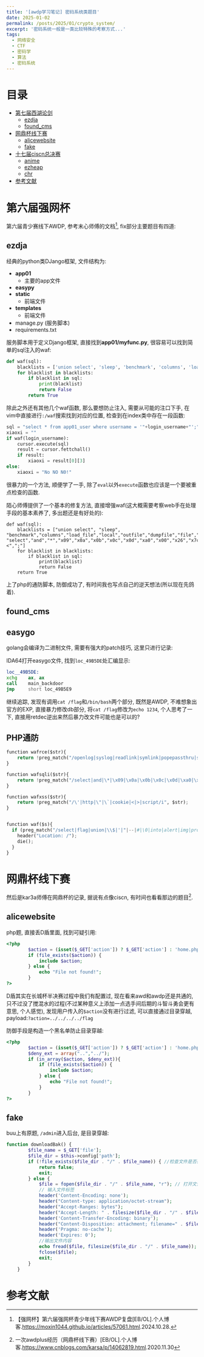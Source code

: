 ```yaml
---
title: '[awdp学习笔记] 密码系统类题目'
date: 2025-01-02
permalink: /posts/2025/01/crypto_system/
excerpt: '密码系统一般是一类比较特殊的考察方式...'
tags:
  - 网络安全
  - CTF
  - 密码学
  - 算法
  - 密码系统
---
```


# 目录

- [第七届西湖论剑](#第六届强网杯)
    - [ezdja](#ezdja)
    - [found_cms](#found_cms)
- [网鼎杯线下赛](#网鼎杯线下赛)
    - [alicewebsite](#alicewebsite)
    - [fake](#fake)
- [十七届ciscn总决赛](#十七届ciscn总决赛)
    - [anime](#anime)
    - [ezheap](#ezheap)
    - [chr](#chr)
- [参考文献](#参考文献)

# 第六届强网杯

第六届青少赛线下AWDP, 参考末心师傅的文档[^moxin], fix部分主要题目有四道:

## ezdja

经典的python类DJango框架, 文件结构为:

- **app01**
    - 主要的app文件
- **easypy**
- **static**
    - 前端文件
- **templates**
    - 前端文件
- manage.py (服务脚本)
- requirements.txt

服务脚本用于定义Django框架, 直接找到**app01/myfunc.py**, 很容易可以找到简单的sql注入的waf:

```python
def waf(sql):
    blacklists = ['union select', 'sleep', 'benchmark', 'columns', 'load_file', 'local', 'outfile', 'dumpfile', 'file']
    for blacklist in blacklists:
        if blacklist in sql:
            print(blacklist)
            return False
        return True
```

除此之外还有其他几个waf函数, 那么要想防止注入, 需要从可能的注口下手, 在vim中直接进行`:/waf`搜索找到对应的位置, 检查到在index类中存在一段函数:

```python
sql = "select * from app01_user where username = '"+login_username+"';"
xiaoxi = ""
if waf(login_username):
    cursor.execute(sql)
    result = cursor.fettchall()
    if result:
        xiaoxi = result[0][3]
else:
    xiaoxi = "No NO N0!"
```

很暴力的一个方法, 顺便学了一手, 除了`eval`以外`execute`函数也应该是一个要被重点检查的函数.

陌心师傅提供了一个基本的修复方法, 直接增强waf(这大概需要考察web手在处理手段的基本素养了, 多出题还是有好处的):

```
def waf(sql):
    blacklists = ["union select", "sleep", "benchmark","columns","load_file","local","outfile","dumpfile","file","union","select",
"select","and","*","x09","x0a","x0b","x0c","x0d","xa0","x00","x26","x7c","or","into","from","where","join","sleexml","extractvalue","+","regex","copy","read","file","create","grand","dir","insert","link","server","drop","=",">","<",";"]
    for blacklist in blacklists:
        if blacklist in sql:
            print(blacklist)
            return False
    return True
```

上了php的通防脚本, 防御成功了, 有时间我也写点自己的逆天想法(所以现在先鸽着).

## found_cms

## easygo

golang会编译为二进制文件, 需要有强大的patch技巧, 这里只进行记录:

IDA64打开easygo文件, 找到`loc_49B5DE`处汇编显示:

```asm
loc__49B5DE:
xchg    ax, ax
call    main_backdoor
jmp     short loc_49B5E9
```

继续追踪, 发现有调用`cat /flag`和`/bin/bash`两个部分, 既然是AWDP, 不难想象出官方的EXP, 直接暴力修改db部分, 将`cat /flag`修改为`echo 1234`, 个人思考了一下, 直接用retdec逆出来然后暴力改文件可能也是可以的?

## PHP通防

```python
function wafrce($str){
	return !preg_match("/openlog|syslog|readlink|symlink|popepassthru|stream_socket_server|scandir|assert|pcntl_exec|fwrite|curl|system|eval|assert|flag|passthru|exec|chroot|chgrp|chown|shell_exec|proc_open|proc_get_status|popen|ini_alter|ini_restore/i", $str);
}

function wafsqli($str){
	return !preg_match("/select|and|\*|\x09|\x0a|\x0b|\x0c|\x0d|\xa0|\x00|\x26|\x7c|or|into|from|where|join|sleexml|extractvalue|+|regex|copy|read|file|create|grand|dir|insert|link|server|drop|=|>|<|;|\"|\'|\^|\|/i", $str);
}

function wafxss($str){
	return !preg_match("/\'|http|\"|\`|cookie|<|>|script/i", $str);
}


function waf($s){
  if (preg_match("/select|flag|union|\\$|'|"|--|#|\0|into|alert|img|prompt|set|/*|x09|x0a|x0b|x0c|x0d|xa0|%|<|>|^|x00|#|x23|[0-9]|file|=|or|x7c|select|and|flag|into|where|x26|'|"|union|`|sleep|benchmark|regexp|from|count|procedure|and|ascii|substr|substring|left|right|union|if|case|pow|exp|order|sleep|benchmark|into|load|outfile|dumpfile|load_file|join|show|select|update|set|concat|delete|alter|insert|create|union|or|drop|not|for|join|is|between|group_concat|like|where|user|ascii|greatest|mid|substr|left|right|char|hex|ord|case|limit|conv|table|mysql_history|flag|count|rpad|&|*|.|/is",$s)||strlen($s)>50){
    header("Location: /");
    die();
  }
}
```

# 网鼎杯线下赛

然后是kar3a师傅在网鼎杯的记录, 据说有点像ciscn, 有时间也看看那边的题目[^kar3a].

## alicewebsite

php题, 直接丢D盾里面, 找到可疑引用:

```php
<?php
        $action = (isset($_GET['action']) ? $_GET['action'] : 'home.php');
        if (file_exists($action)) {
            include $action;
        } else {
            echo "File not found!";
        }
?>
```

D盾其实在长城杯半决赛过程中我们有配置过, 现在看来awd和awdp还是共通的, 只不过没了搅混水的过程(不过某种意义上添加一点选手间后期的斗智斗勇会更有意思, 个人感觉), 发现用户传入的`$action`没有进行过滤, 可以直接通过目录穿越, payload:`?action=../../../../flag`

防御手段是构造一个黑名单防止目录穿越:

```php
<?php
        $action = (isset($_GET['action']) ? $_GET['action'] : 'home.php');
		$deny_ext = array("..","../");
		if (in_array($action, $deny_ext)){
            if (file_exists($action)) {
                include $action;
            } else {
                echo "File not found!";
            }
		}
?>
```

## fake

buu上有原题, `/admin`进入后台, 是目录穿越:

```php
function downloadBak() {
        $file_name = $_GET['file'];
        $file_dir = $this->config['path'];
        if (!file_exists($file_dir . "/" . $file_name)) { //检查文件是否存在
            return false;
            exit;
        } else {
            $file = fopen($file_dir . "/" . $file_name, "r"); // 打开文件
            // 输入文件标签
            header('Content-Encoding: none');
            header("Content-type: application/octet-stream");
            header("Accept-Ranges: bytes");
            header("Accept-Length: " . filesize($file_dir . "/" . $file_name));
            header('Content-Transfer-Encoding: binary');
            header("Content-Disposition: attachment; filename=" . $file_name);  //以真实文件名提供给浏览器下载
            header('Pragma: no-cache');
            header('Expires: 0');
            //输出文件内容
            echo fread($file, filesize($file_dir . "/" . $file_name));
            fclose($file);
            exit;
        }
    }
```


# 参考文献

[^moxin]: 【强网杯】第六届强网杯青少年线下赛AWDP复盘[EB/OL].个人博客.<a target="_blank" href='https://moxin1044.github.io/articles/57061.html'>https://moxin1044.github.io/articles/57061.html</a>.2024.10.28.
[^kar3a]: 一次awdplus经历（网鼎杯线下赛）[EB/OL].个人博客.<a target="_blank" href='https://www.cnblogs.com/karsa/p/14062819.html'>https://www.cnblogs.com/karsa/p/14062819.html</a>.2020.11.30
[^solutions]: 暑假作业写了没.x^2+y^2=n的整数解[EB/OL].知乎.https://zhuanlan.zhihu.com/p/668845092.2023.11.26
[^complex]: Wbuildings.国城杯2024[EB/OL].个人博客.https://wbuildings.github.io/Crypto/%E5%9B%BD%E5%9F%8E%E6%9D%AF2024/#more.2024.12.07

